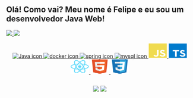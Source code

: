 ## Olá! Como vai? Meu nome é Felipe e eu sou um desenvolvedor Java Web!
<div style="display: inline_block">
  <a href="https://github.com/felpschneider">
  <img height="180em" src="https://github-readme-stats.vercel.app/api?username=felpschneider&show_icons=true&theme=dark&include_all_commits=true&count_private=true"/>
  <img height="180em" src="https://github-readme-stats.vercel.app/api/top-langs/?username=felpschneider&layout=compact&langs_count=7&theme=dark"/>
</div>
<div style="display: inline_block", align="center" ><br>
  <img alt="Java icon" height="40" width="50" src="https://raw.githubusercontent.com/jmnote/z-icons/master/svg/java.svg">
  <img alt="docker icon" height="40" width="50" src="https://cdn.jsdelivr.net/gh/devicons/devicon/icons/docker/docker-original.svg">
  <img alt="spring icon" height="40" width="50" src="https://cdn.jsdelivr.net/gh/devicons/devicon/icons/spring/spring-original.svg">
  <img alt="mysql icon" height="40" width="50" src="https://cdn.jsdelivr.net/gh/devicons/devicon/icons/mysql/mysql-original.svg">
  <img alt="Js icon" height="40" width="50" src="https://raw.githubusercontent.com/devicons/devicon/master/icons/javascript/javascript-plain.svg">
  <img alt="Ts icon" height="40" width="50" src="https://raw.githubusercontent.com/devicons/devicon/master/icons/typescript/typescript-plain.svg">
  <img alt="react icon" height="40" width="50" src="https://raw.githubusercontent.com/devicons/devicon/master/icons/react/react-original.svg">
  <img alt="HTML icon" height="40" width="50" src="https://raw.githubusercontent.com/devicons/devicon/master/icons/html5/html5-original.svg">
  <img alt="CSS icon" height="40" width="50" src="https://raw.githubusercontent.com/devicons/devicon/master/icons/css3/css3-original.svg">
</div>
  
  ##
 
<div align="center"> 
    <a href="https://www.linkedin.com/in/felpschneider" target="_blank"><img src="https://img.shields.io/badge/-LinkedIn-%230077B5?style=for-the-badge&logo=linkedin&logoColor=white" target="_blank"></a> 
  <a href = "mailto:felipeschneider2811@gmail.com"><img src="https://img.shields.io/badge/-Gmail-%23333?style=for-the-badge&logo=gmail&logoColor=white" target="_blank"></a>

 
</div>
